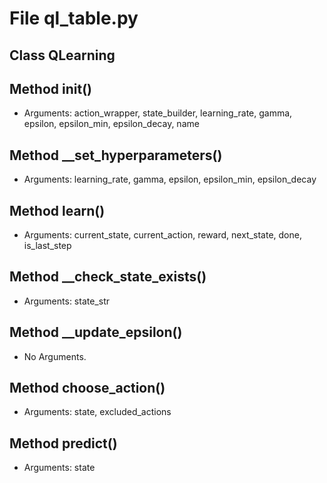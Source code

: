 # File ql_table.py

## Class QLearning

## Method __init__()

- Arguments: action_wrapper, state_builder, learning_rate, gamma, epsilon, epsilon_min,
  epsilon_decay, name

## Method __set_hyperparameters()

- Arguments: learning_rate, gamma, epsilon, epsilon_min, epsilon_decay

## Method learn()

- Arguments: current_state, current_action, reward, next_state, done, is_last_step

## Method __check_state_exists()

- Arguments: state_str

## Method __update_epsilon()

- No Arguments.

## Method choose_action()

- Arguments: state, excluded_actions

## Method predict()

- Arguments: state

